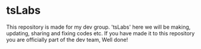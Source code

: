 # tsLabs

This repository is made for my dev group.
'tsLabs' here we will be making, updating,
sharing and fixing codes etc. If you have
made it to this repository you are officially
part of the dev team, Well done!